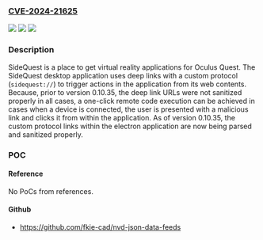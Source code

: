### [CVE-2024-21625](https://cve.mitre.org/cgi-bin/cvename.cgi?name=CVE-2024-21625)
![](https://img.shields.io/static/v1?label=Product&message=SideQuest&color=blue)
![](https://img.shields.io/static/v1?label=Version&message=%3D%20%3C%200.10.35%20&color=brighgreen)
![](https://img.shields.io/static/v1?label=Vulnerability&message=CWE-20%3A%20Improper%20Input%20Validation&color=brighgreen)

### Description

SideQuest is a place to get virtual reality applications for Oculus Quest. The SideQuest desktop application uses deep links with a custom protocol (`sidequest://`) to trigger actions in the application from its web contents. Because, prior to version 0.10.35, the deep link URLs were not sanitized properly in all cases, a one-click remote code execution can be achieved in cases when a device is connected, the user is presented with a malicious link and clicks it from within the application. As of version 0.10.35, the custom protocol links within the electron application are now being parsed and sanitized properly.

### POC

#### Reference
No PoCs from references.

#### Github
- https://github.com/fkie-cad/nvd-json-data-feeds

